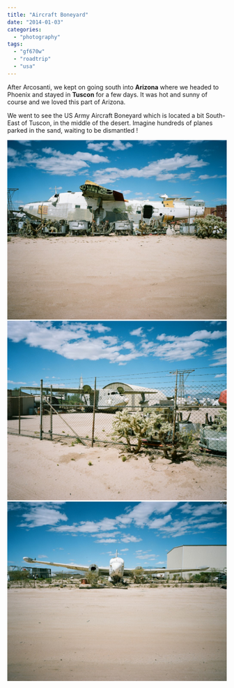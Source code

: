 ```yaml
---
title: "Aircraft Boneyard"
date: "2014-01-03"
categories: 
  - "photography"
tags: 
  - "gf670w"
  - "roadtrip"
  - "usa"
---
```


After Arcosanti, we kept on going south into **Arizona** where we headed to Phoenix and stayed in **Tuscon** for a few days. It was hot and sunny of course and we loved this part of Arizona.

We went to see the US Army Aircraft Boneyard which is located a bit South-East of Tuscon, in the middle of the desert. Imagine hundreds of planes parked in the sand, waiting to be dismantled !

[![_0006](images/0006-1024x835.jpg)](http://www.ultrabug.fr/wordpress/wp-content/uploads/2014/01/0006.jpg)[![_0005](images/0005-1024x835.jpg)](http://www.ultrabug.fr/wordpress/wp-content/uploads/2014/01/0005.jpg) [![_0004](images/0004-1024x835.jpg)](http://www.ultrabug.fr/wordpress/wp-content/uploads/2014/01/0004.jpg)
